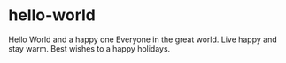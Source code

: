 # hello-world
Hello World and a happy one
Everyone in the great world. Live happy and stay warm. Best wishes to a happy holidays.
